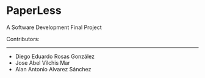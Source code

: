 # PaperLess
A Software Development Final Project

Contributors:
_______________________
- Diego Eduardo Rosas González
- Jose Abel Vilchis Mar
- Alan Antonio Alvarez Sánchez
